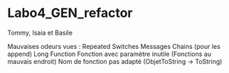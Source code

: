 # Labo4_GEN_refactor

Tommy, Isaia et Basile

Mauvaises odeurs vues : 
Repeated Switches
Messages Chains (pour les append)
Long Function
Fonction avec paramètre inutile (Fonctions au mauvais endroit)
Nom de fonction pas adapté (ObjetToString -> ToString)
